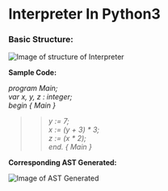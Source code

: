 # Interpreter In Python3

<h3>Basic Structure:</h3>

![Image of structure of Interpreter](https://github.com/toobazameer/Interpreter_in_Python3/blob/master/Images/Interpreter.png)

**Sample Code:**

_program Main;_  
_var x, y, z : integer;_  
_begin { Main }_  
>> _y := 7;_  
>> _x := (y + 3) * 3;_  
>> _z := (x * 2);_  
_end.  { Main }_  
  
**Corresponding AST Generated:**

![Image of AST Generated](https://github.com/toobazameer/Interpreter_in_Python3/blob/master/Interpreter/ast.png)
